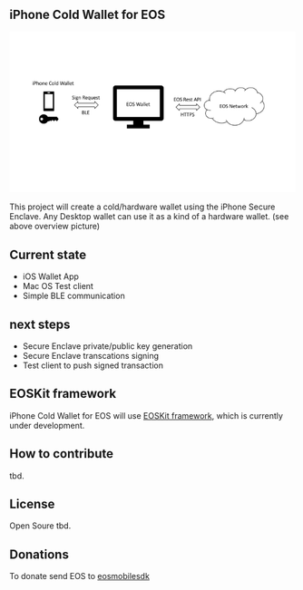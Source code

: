 ## iPhone Cold Wallet for EOS

![](assets/overview.png?raw=true)

This project will create a cold/hardware wallet using the iPhone Secure Enclave.
Any Desktop wallet can use it as a kind of a hardware wallet. (see above overview picture)


## Current state

* iOS Wallet App 
* Mac OS Test client
* Simple BLE communication

## next steps

* Secure Enclave private/public key generation
* Secure Enclave transcations signing
* Test client to push signed transaction

## EOSKit framework

iPhone Cold Wallet for EOS will use [EOSKit framework](https://github.com/mobile-wallet-sdk/eosmobilesdk-ios), which is currently under development.

## How to contribute

tbd.

## License

Open Soure tbd.

## Donations

To donate send EOS to [eosmobilesdk](https://www.bloks.io/account/eosmobilesdk)
